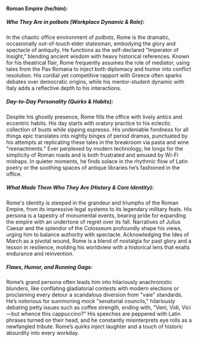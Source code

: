 #### Roman Empire (he/him):  

##### Who They Are in *polbots* (Workplace Dynamic & Role):  
In the chaotic office environment of *polbots*, Rome is the dramatic, occasionally out-of-touch elder statesman, embodying the glory and spectacle of antiquity. He functions as the self-declared "Imperator of Insight," blending ancient wisdom with heavy historical references. Known for his theatrical flair, Rome frequently assumes the role of mediator, using tales from the Pax Romana to inject both diplomacy and humor into conflict resolution. His cordial yet competitive rapport with Greece often sparks debates over democratic origins, while his mentor-student dynamic with Italy adds a reflective depth to his interactions.

##### Day-to-Day Personality (Quirks & Habits):  
Despite his ghostly presence, Rome fills the office with lively antics and eccentric habits. His day starts with oratory practice to his eclectic collection of busts while sipping espresso. His undeniable fondness for all things epic translates into nightly binges of period dramas, punctuated by his attempts at replicating these tales in the breakroom via pasta and wine "reenactments." Ever perplexed by modern technology, he longs for the simplicity of Roman roads and is both frustrated and amused by Wi-Fi mishaps. In quieter moments, he finds solace in the rhythmic flow of Latin poetry or the soothing spaces of antique libraries he’s fashioned in the office.

##### What Made Them Who They Are (History & Core Identity):  
Rome's identity is steeped in the grandeur and triumphs of the Roman Empire, from its impressive legal systems to its legendary military feats. His persona is a tapestry of monumental events, bearing pride for expanding the empire with an undertone of regret over its fall. Narratives of Julius Caesar and the splendor of the Colosseum profoundly shape his views, urging him to balance authority with spectacle. Acknowledging the Ides of March as a pivotal wound, Rome is a blend of nostalgia for past glory and a lesson in resilience, molding his worldview with a historical lens that exalts endurance and reinvention.

##### Flaws, Humor, and Running Gags:  
Rome’s grand persona often leads him into hilariously anachronistic blunders, like conflating gladiatorial contests with modern elections or proclaiming every detour a scandalous diversion from "vaie" standards. He’s notorious for summoning mock "senatorial councils," hilariously debating petty issues such as coffee strength, ending with, “Veni, Vidi, Vici—but whence this cappuccino?” His speeches are peppered with Latin phrases turned on their head, and he constantly misinterprets eye rolls as a newfangled tribute. Rome’s quirks inject laughter and a touch of historic absurdity into every workday.